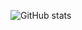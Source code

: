 
![GitHub stats](https://github-readme-stats.vercel.app/api?username=rohammosalli&theme=dark&show_icons=true)
